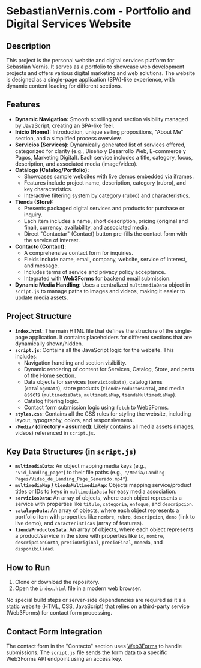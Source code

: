 # SebastianVernis.com - Portfolio and Digital Services Website

## Description

This project is the personal website and digital services platform for Sebastian Vernis. It serves as a portfolio to showcase web development projects and offers various digital marketing and web solutions. The website is designed as a single-page application (SPA)-like experience, with dynamic content loading for different sections.

## Features

*   **Dynamic Navigation:** Smooth scrolling and section visibility managed by JavaScript, creating an SPA-like feel.
*   **Inicio (Home):** Introduction, unique selling propositions, "About Me" section, and a simplified process overview.
*   **Servicios (Services):** Dynamically generated list of services offered, categorized for clarity (e.g., Diseño y Desarrollo Web, E-commerce y Pagos, Marketing Digital). Each service includes a title, category, focus, description, and associated media (image/video).
*   **Catálogo (Catalog/Portfolio):**
    *   Showcases sample websites with live demos embedded via iframes.
    *   Features include project name, description, category (rubro), and key characteristics.
    *   Interactive filtering system by category (rubro) and characteristics.
*   **Tienda (Store):**
    *   Presents packaged digital services and products for purchase or inquiry.
    *   Each item includes a name, short description, pricing (original and final), currency, availability, and associated media.
    *   Direct "Contactar" (Contact) button pre-fills the contact form with the service of interest.
*   **Contacto (Contact):**
    *   A comprehensive contact form for inquiries.
    *   Fields include name, email, company, website, service of interest, and message.
    *   Includes terms of service and privacy policy acceptance.
    *   Integrated with **Web3Forms** for backend email submission.
*   **Dynamic Media Handling:** Uses a centralized `multimediaData` object in `script.js` to manage paths to images and videos, making it easier to update media assets.

## Project Structure

*   **`index.html`**: The main HTML file that defines the structure of the single-page application. It contains placeholders for different sections that are dynamically shown/hidden.
*   **`script.js`**: Contains all the JavaScript logic for the website. This includes:
    *   Navigation handling and section visibility.
    *   Dynamic rendering of content for Services, Catalog, Store, and parts of the Home section.
    *   Data objects for services (`serviciosData`), catalog items (`catalogoData`), store products (`tiendaProductosData`), and media assets (`multimediaData`, `multimediaMap`, `tiendaMultimediaMap`).
    *   Catalog filtering logic.
    *   Contact form submission logic using `fetch` to Web3Forms.
*   **`styles.css`**: Contains all the CSS rules for styling the website, including layout, typography, colors, and responsiveness.
*   **`/Media/` (directory - assumed)**: Likely contains all media assets (images, videos) referenced in `script.js`.

## Key Data Structures (in `script.js`)

*   **`multimediaData`**: An object mapping media keys (e.g., `"vid_landing_page"`) to their file paths (e.g., `"/Media/Landing Pages/Video_de_Landing_Page_Generado.mp4"`).
*   **`multimediaMap` / `tiendaMultimediaMap`**: Objects mapping service/product titles or IDs to keys in `multimediaData` for easy media association.
*   **`serviciosData`**: An array of objects, where each object represents a service with properties like `titulo`, `categoria`, `enfoque`, and `descripcion`.
*   **`catalogoData`**: An array of objects, where each object represents a portfolio item with properties like `nombre`, `rubro`, `descripcion`, `demo` (link to live demo), and `caracteristicas` (array of features).
*   **`tiendaProductosData`**: An array of objects, where each object represents a product/service in the store with properties like `id`, `nombre`, `descripcionCorta`, `precioOriginal`, `precioFinal`, `moneda`, and `disponibilidad`.

## How to Run

1.  Clone or download the repository.
2.  Open the `index.html` file in a modern web browser.

No special build steps or server-side dependencies are required as it's a static website (HTML, CSS, JavaScript) that relies on a third-party service (Web3Forms) for contact form processing.

## Contact Form Integration

The contact form in the "Contacto" section uses [Web3Forms](https://web3forms.com/) to handle submissions. The `script.js` file sends the form data to a specific Web3Forms API endpoint using an access key.

